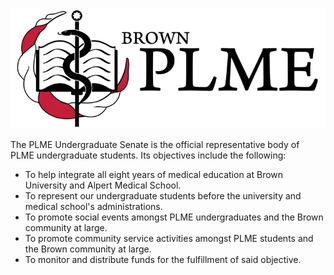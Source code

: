 ![Brown PLME](https://raw.githubusercontent.com/brownplme/.github/main/profile/brownplme.png)

The PLME Undergraduate Senate is the official representative body of PLME undergraduate students. Its objectives include the following:
- To help integrate all eight years of medical education at Brown University and Alpert Medical School.
- To represent our undergraduate students before the university and medical school's administrations.
- To promote social events amongst PLME undergraduates and the Brown community at large.
- To promote community service activities amongst PLME students and the Brown community at large.
- To monitor and distribute funds for the fulfillment of said objective.
